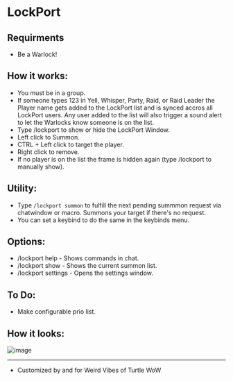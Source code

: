 # LockPort

## Requirments

- Be a Warlock!

## How it works:

- You must be in a group.
- If someone types 123 in Yell, Whisper, Party, Raid, or Raid Leader the Player name gets added to the LockPort list and is synced accros all LockPort users. Any user added to the list will also trigger a sound alert to let the Warlocks know someone is on the list.
- Type /lockport to show or hide the LockPort Window.
- Left click to Summon.
- CTRL + Left click to target the player.
- Right click to remove.
- If no player is on the list the frame is hidden again (type /lockport to manually show).

## Utility:
- Type `/lockport summon` to fulfill the next pending summmon request via chatwindow or macro. Summons your target if there's no request.
- You can set a keybind to do the same in the keybinds menu.

## Options:

- /lockport help - Shows commands in chat.
- /lockport show - Shows the current summon list.
- /lockport settings - Opens the settings window.

## To Do:
- Make configurable prio list.

## How it looks:

![image](https://user-images.githubusercontent.com/90982783/214228599-b9ffbdbe-cfde-438f-b493-f8b89519656d.png)

___
* Customized by and for Weird Vibes of Turtle WoW  

